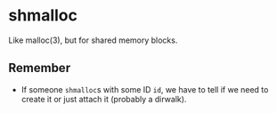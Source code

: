 shmalloc
========

Like malloc(3), but for shared memory blocks.

Remember
--------
- If someone `shmalloc`s with some ID `id`, we have to tell if we need to create
  it or just attach it (probably a dirwalk).
